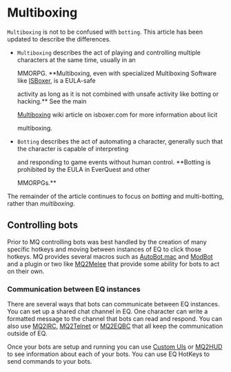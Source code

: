 # Multiboxing

`Multiboxing` is not to be confused with `botting`. This article has been updated to describe the differences.

* `Multiboxing` describes the act of playing and controlling multiple characters at the same time, usually in an

  MMORPG. **Multiboxing, even with specialized Multiboxing Software like [ISBoxer](http://isboxer.com), is a EULA-safe

  activity as long as it is not combined with unsafe activity like botting or hacking.** See the main

  [Multiboxing](http://isboxer.com/wiki/Multiboxing) wiki article on isboxer.com for more information about licit

  multiboxing.

* `Botting` describes the act of automating a character, generally such that the character is capable of interpreting

  and responding to game events without human control. **Botting is prohibited by the EULA in EverQuest and other

  MMORPGs.**

The remainder of the article continues to focus on _botting_ and multi-botting, rather than _multiboxing_.

## Controlling bots

Prior to MQ controlling bots was best handled by the creation of many specific hotkeys and moving between instances of EQ to click those hotkeys. MQ provides several macros such as [AutoBot.mac](../macros/gallery/autobot.mac.md) and [ModBot](../macros/gallery/modbot.md) and a plugin or two like [MQ2Melee](../plugins/community-plugins/mq2melee.md) that provide some ability for bots to act on their own.

### Communication between EQ instances

There are several ways that bots can communicate between EQ instances. You can set up a shared chat channel in EQ. One character can write a formatted message to the channel that bots can read and respond. You can also use [MQ2IRC](../plugins/discontinued/mq2irc/), [MQ2Telnet](../plugins/discontinued/mq2telnet/) or [MQ2EQBC](../plugins/community-plugins/mq2eqbc/) that all keep the communication outside of EQ.

Once your bots are setup and running you can use [Custom UIs](./features/custom-uis.md) or [MQ2HUD](../plugins/core-plugins/mq2hud/) to see information about each of your bots. You can use EQ HotKeys to send commands to your bots.
